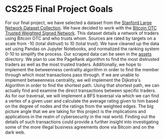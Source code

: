 # CS225 Final Project Goals

  For our final project, we have selected a dataset from the [Stanford Large Network Dataset Collection](http://snap.stanford.edu/data/#road). We have decided to work with the [Bitcoin OTC Trusted Weighted Signed Network](http://snap.stanford.edu/data/soc-sign-bitcoin-otc.html).
  This dataset details a network of traders using Bitcoin OTC and who trusts whom. Sources are rated by targets on a scale from -10 (total distrust) to 10 (total trust). We have cleaned up the data set using Pandas on Jupyter Notebooks, and normalized the ranking system 0-10 to simplify the process. Our scraped data can be seen in the [assets](https://github-dev.cs.illinois.edu/cs225-fa20/chiragg4-anityak2-aditk3-alivabp2/tree/master/assets/datasets) directory.
  We plan to use the PageRank algorithm to find the most distrusted traders as well as the most trusted traders. Additionally, we hope to implement the betweenness centrality algorithm in order to find the member through which most transactions pass through. If we are unable to implement betweenness centrality, we will implement the Dijkstra's Algorithm in order to find the shortest path. Using that shortest path, we can actually find and examine the direct transactions between specific traders. As for our traversal, we will implement a BFS traversal via which we can find a vertex of a given user and calculate the average rating given to him based on the degree of nodes and the ratings from the weighted edges.
  The big picture angle that we are taking for this project is the implications and applications in the realm of cybersecurity in the real world. Finding out the details of such transactions could provide a further insight into investigating some of the more illegal business agreements done via Bitcoin and on the dark web.
